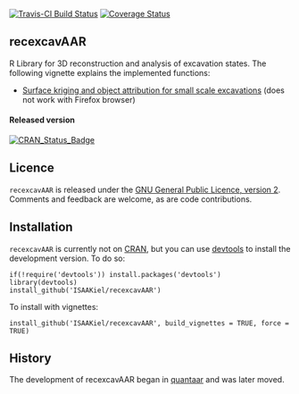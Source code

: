 [![Travis-CI Build Status](https://travis-ci.org/ISAAKiel/recexcavAAR.svg?branch=master)](https://travis-ci.org/ISAAKiel/recexcavAAR) [![Coverage Status](https://img.shields.io/codecov/c/github/ISAAKiel/recexcavAAR/master.svg)](https://codecov.io/github/ISAAKiel/recexcavAAR?branch=master)

recexcavAAR
--------

R Library for 3D reconstruction and analysis of excavation states. The following vignette explains the implemented functions:

* [Surface kriging and object attribution for small scale excavations](https://isaakiel.github.io/recexcavAAR-vignette-1.html) (does not work with Firefox browser)

#### Released version

[![CRAN\_Status\_Badge](http://www.r-pkg.org/badges/version/recexcavAAR)](http://cran.r-project.org/package=recexcavAAR)

Licence
-------

`recexcavAAR` is released under the [GNU General Public Licence, version 2](http://www.r-project.org/Licenses/GPL-2). Comments and feedback are welcome, as are code contributions.

Installation
------------

`recexcavAAR` is currently not on [CRAN](http://cran.r-project.org/), but you can use [devtools](http://cran.r-project.org/web/packages/devtools/index.html) to install the development version. To do so:

    if(!require('devtools')) install.packages('devtools')
    library(devtools)
    install_github('ISAAKiel/recexcavAAR')
    
To install with vignettes:

    install_github('ISAAKiel/recexcavAAR', build_vignettes = TRUE, force = TRUE)
    
History
-------

The development of recexcavAAR began in [quantaar](https://github.com/ISAAKiel/quantaar) and was later moved.